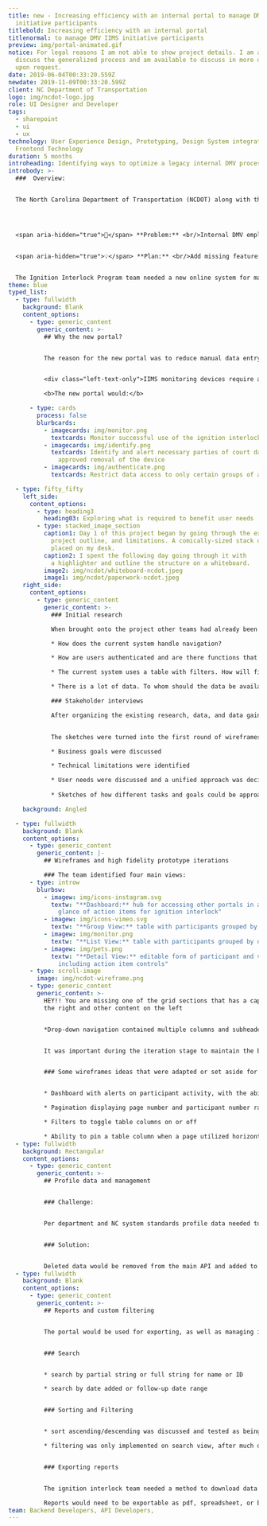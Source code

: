 ```yaml
---
title: new - Increasing efficiency with an internal portal to manage DMV IIMS
  initiative participants
titlebold: Increasing efficiency with an internal portal
titlenormal: to manage DMV IIMS initiative participants
preview: img/portal-animated.gif
notice: For legal reasons I am not able to show project details. I am able to
  discuss the generalized process and am available to discuss in more detail
  upon request.
date: 2019-06-04T00:33:20.559Z
newdate: 2019-11-09T00:33:20.599Z
client: NC Department of Transportation
logo: img/ncdot-logo.jpg
role: UI Designer and Developer
tags:
  - sharepoint
  - ui
  - ux
technology: User Experience Design, Prototyping, Design System integration,
  Frontend Technology
duration: 5 months
introheading: Identifying ways to optimize a legacy internal DMV process digitally
introbody: >-
  ###  Overview:


  The North Carolina Department of Transportation (NCDOT) along with the Department of Motor Vehicles (NCDMV) is responsible for managing transportation infrastructure, registration for driver license, and general driver safety.




  <span aria-hidden="true">🤔</span> **Problem:** <br/>Internal DMV employees working within an older portal for managing Ignition Interlock participants experience difficulty keeping up with backlog and lack of needed features. 


  <span aria-hidden="true">💡</span> **Plan:** <br/>Add missing features to new portal along with a new approach to data management and API integration, while separating reliance on specific dependencies


  The Ignition Interlock Program team needed a new online system for managing the program. The new system would need to still support the legacy system’s data and its user’s needs; this included browser support, a SharePoint frontend, and UI that integrated into the existing design system
theme: blue
typed_list:
  - type: fullwidth
    background: Blank
    content_options:
      - type: generic_content
        generic_content: >-
          ## Why the new portal?


          The reason for the new portal was to reduce manual data entry. The system would integrate with the IIMS data APIs to aid in creating desired features to aid in managing existing, stale, and new participants and vendors of the IIMS monitoring devices.


          <div class="left-text-only">IIMS monitoring devices require a driver to conduct breathalyzer tests in order to start a vehicle.</div></br>

          <b>The new portal would:</b>

      - type: cards
        process: false
        blurbcards:
          - imagecards: img/monitor.png
            textcards: Monitor successful use of the ignition interlock device
          - imagecards: img/identify.png
            textcards: Identify and alert necessary parties of court dates and eventual
              approved removal of the device
          - imagecards: img/authenticate.png
            textcards: Restrict data access to only certain groups of authenticated users

  - type: fifty_fifty    
    left_side:
      content_options:
        - type: heading3
          heading03: Exploring what is required to benefit user needs
        - type: stacked_image_section
          caption1: Day 1 of this project began by going through the existing research,
            project outline, and limitations. A comically-sized stack of paper was
            placed on my desk. 
          caption2: I spent the following day going through it with
            a highlighter and outline the structure on a whiteboard.
          image2: img/ncdot/whiteboard-ncdot.jpeg
          image1: img/ncdot/paperwork-ncdot.jpeg
    right_side:
      content_options:
        - type: generic_content
          generic_content: >-
            ### Initial research

            When brought onto the project other teams had already been researching and working on the legislation. This research consisted of the existing application pages and online database that this portal would be incorporated with. We knew the backend database would need data structure updates. I worked with the backend team to define the transition from the existing system to the new in preparation for the UI changes

            * How does the current system handle navigation?

            * How are users authenticated and are there functions that only some users have access to? What does an unauthenticated user see?

            * The current system uses a table with filters. How will filtering be handled without a SharePoint backend?

            * There is a lot of data. To whom should the data be available, when, and how can the data be grouped into views?            

            ### Stakeholder interviews

            After organizing the existing research, data, and data gained from numerous internal and external ideation sessions I consulted with the internal project lead. We unified on a strategy before driving downtown to meet with the project owner. The project owner ensured the plan met their expectations. Some aspects of the project required clarification to how it would translate within the UI. I was able to sketch and iterate on an initial batch wireframes for each set of pages during the session. The project owner was satisfied with the direction and signed off on the project so work on the UI and APIs could begin.

            
            The sketches were turned into the first round of wireframes to cover each user task.

            * Business goals were discussed

            * Technical limitations were identified

            * User needs were discussed and a unified approach was decided upon
            
            * Sketches of how different tasks and goals could be approached were created during the initial interview

    background: Angled       

  - type: fullwidth
    background: Blank
    content_options:
      - type: generic_content
        generic_content: |-
          ## Wireframes and high fidelity prototype iterations

          ### The team identified four main views:
      - type: introw
        blurbsw:
          - imagew: img/icons-instagram.svg
            textw: "**Dashboard:** hub for accessing other portals in addition to a quick
              glance of action items for ignition interlock"
          - imagew: img/icons-vimeo.svg
            textw: "**Group View:** table with participants grouped by date added"
          - imagew: img/monitor.png
            textw: "**List View:** table with participants grouped by date added"
          - imagew: img/pets.png
            textw: "**Detail View:** editable form of participant and vendor information
              including action item controls"
      - type: scroll-image
        image: img/ncdot-wireframe.png
      - type: generic_content
        generic_content: >-
          H﻿EY!! You are missing one of the grid sections that has a caption of
          the right and other content on the left


          *Drop-down navigation contained multiple columns and subheaders. This navigation was duplicated within the code for muliple screen sizes rather than using CSS to adjust the layout*


          It was important during the iteration stage to maintain the basic structure of the existing pages. The DMV team did not want a rebrand and wanted the new system to fit in atheistically with the existing SharePoint design system. This meant the focus would be on optimized functionality and user experience.


          ### Some wireframes ideas that were adapted or set aside for later updates:


          * Dashboard with alerts on participant activity, with the ability to set reminders

          * Pagination displaying page number and participant number ranges

          * Filters to toggle table columns on or off

          * Ability to pin a table column when a page utilized horizontal scrolling
  - type: fullwidth
    background: Rectangular
    content_options:
      - type: generic_content
        generic_content: >-
          ## Profile data and management


          ### Challenge:


          Per department and NC system standards profile data needed to be retained for years. Users also needed to be able to remove accounts whether due to error or dismissal from the program.


          ### Solution:


          Deleted data would be removed from the main API and added to a separate API for deleted accounts. This delete API would auto remove data after a certain amount of time, according to state regulations. This process would allow users deleted in error to be reinstated.
  - type: fullwidth
    background: Blank
    content_options:
      - type: generic_content
        generic_content: >-
          ## Reports and custom filtering


          The portal would be used for exporting, as well as managing information. Reports would contain features for search, sorting, and filtering.


          ### Search


          * search by partial string or full string for name or ID

          * search by date added or follow-up date range


          ### Sorting and Filtering


          * sort ascending/descending was discussed and tested as being based on ID or last name, and status

          * filtering was only implemented on search view, after much discussion


          ### Exporting reports


          The ignition interlock team needed a method to download data based on customizable criteria.

          Reports would need to be exportable as pdf, spreadsheet, or both as a single download
team: Backend Developers, API Developers,
---
```

